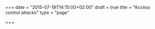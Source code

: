 +++
date = "2015-07-18T14:15:00+02:00"
draft = true
title = "Access control attacks"
type = "page"

+++
